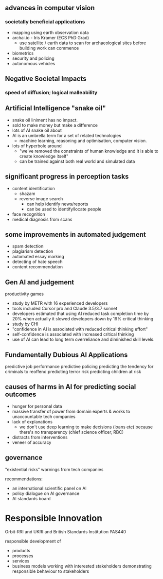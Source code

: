 ## advances in computer vision
### societally beneficial applications
- mapping using earth observation data
- archai.io - Iris Kramer (ECS PhD Grad)
	- use satellite / earth data to scan for archaeological sites before building work can commence
- biometrics
- security and policing
- autonomous vehicles

## Negative Societal Impacts
### speed of diffusion; logical malleability

## Artificial Intelligence "snake oil"
- snake oil liniment has no impact.
- sold to make money but make a difference
- lots of AI snake oil about
- AI is an umbrella term for a set of related technologies
	- machine learning, reasoning and optimisation, computer vision.
- lots of hyperbole around
	- "we've removed the constraints of human knowledge and it is able to create knowledge itself"
	- can be trained against both real world and simulated data

## significant progress in perception tasks
- content identification
	- shazam
	- reverse image search
		- can help identify news/reports
		- can be used to identify/locate people
- face recognition
- medical diagnosis from scans

## some improvements in automated judgement
- spam detection
- plagiarism detection
- automated essay marking
- detecting of hate speech
- content recommendation

## Gen AI and judgement
productivity games
- study by METR with 16 experienced developers
- tools included Cursor pro and Claude 3.5/3.7 sonnet
- developers estimated that using AI reduced task completion time by 20% when actually it slowed developers down by 19%
critical thinking
- study by CHI
- "confidence in AI is associated with reduced critical thinking effort"
- self-confidence is associated with increased critical thinking
- use of AI can lead to long term overreliance and diminished skill levels.

## Fundamentally Dubious AI Applications

predictive job performance
predictive policing
predicting the tendency for criminals to reoffend
predicting terror risk
predicting children at risk

## causes of harms in AI for predicting social outcomes
- hunger for personal data
- massive transfer of power from domain experts & works to unaccountable tech companies
- lack of explanations
	- we don't use deep learning to make decisions (loans etc) because there's no transparency (chief science officer, RBC)
- distracts from interventions
- veneer of accuracy

## governance

"existential risks" warnings from tech companies

recommendations:
- an international scientific panel on AI
- policy dialogue on AI governance
- AI standards board


# Responsible Innovation

Orbit-RRI and UKRI and British Standards Institution PAS440

responsible development of 
- products
- processes
- services
- business models
working with interested stakeholders
demonstrating responsible behaviour to stakeholders

